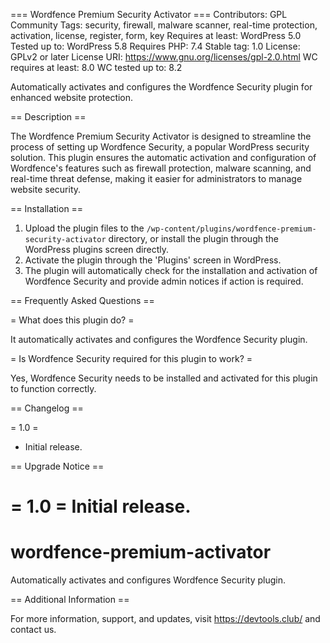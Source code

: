 === Wordfence Premium Security Activator ===
Contributors: GPL Community
Tags: security, firewall, malware scanner, real-time protection, activation, license, register, form, key
Requires at least: WordPress 5.0
Tested up to: WordPress 5.8
Requires PHP: 7.4
Stable tag: 1.0
License: GPLv2 or later
License URI: https://www.gnu.org/licenses/gpl-2.0.html
WC requires at least: 8.0
WC tested up to: 8.2

Automatically activates and configures the Wordfence Security plugin for enhanced website protection.

== Description ==

The Wordfence Premium Security Activator is designed to streamline the process of setting up Wordfence Security, a popular WordPress security solution. This plugin ensures the automatic activation and configuration of Wordfence's features such as firewall protection, malware scanning, and real-time threat defense, making it easier for administrators to manage website security.

== Installation ==

1. Upload the plugin files to the `/wp-content/plugins/wordfence-premium-security-activator` directory, or install the plugin through the WordPress plugins screen directly.
2. Activate the plugin through the 'Plugins' screen in WordPress.
3. The plugin will automatically check for the installation and activation of Wordfence Security and provide admin notices if action is required.

== Frequently Asked Questions ==

= What does this plugin do? =

It automatically activates and configures the Wordfence Security plugin.

= Is Wordfence Security required for this plugin to work? =

Yes, Wordfence Security needs to be installed and activated for this plugin to function correctly.

== Changelog ==

= 1.0 =
* Initial release.

== Upgrade Notice ==

= 1.0 =
Initial release.
=======
# wordfence-premium-activator
Automatically activates and configures Wordfence Security plugin.

== Additional Information ==

For more information, support, and updates, visit https://devtools.club/ and contact us.
